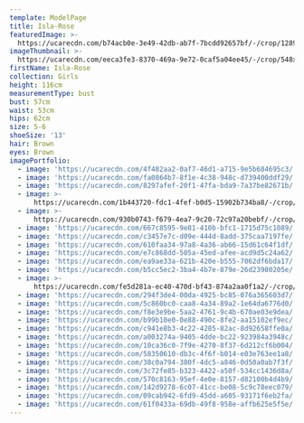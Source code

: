 ```yaml
---
template: ModelPage
title: Isla-Rose
featuredImage: >-
  https://ucarecdn.com/b74acb0e-3e49-42db-ab7f-7bcdd92657bf/-/crop/1289x713/0,18/-/preview/
imageThumbnail: >-
  https://ucarecdn.com/eeca3fe3-8370-469a-9e72-0caf5a04ee45/-/crop/548x678/137,35/-/preview/
firstName: Isla-Rose
collection: Girls
height: 116cm
measurementType: bust
bust: 57cm
waist: 53cm
hips: 62cm
size: 5-6
shoeSize: '13'
hair: Brown
eyes: Brown
imagePortfolio:
  - image: 'https://ucarecdn.com/4f482aa2-0af7-46d1-a715-9e5b684695c3/'
  - image: 'https://ucarecdn.com/fa0864b7-8f1e-4c38-948c-d739400ddf29/'
  - image: 'https://ucarecdn.com/8297afef-20f1-47fa-bda9-7a37be82671b/'
  - image: >-
      https://ucarecdn.com/1b443720-fdc1-4fef-b0d5-15902b734ba8/-/crop/1067x1379/0,221/-/preview/
  - image: >-
      https://ucarecdn.com/930b0743-f679-4ea7-9c20-72c97a20bebf/-/crop/1275x1763/0,284/-/preview/
  - image: 'https://ucarecdn.com/667c8595-9e81-410b-bfc1-1715d75c1089/'
  - image: 'https://ucarecdn.com/c3457e7c-d09e-444d-8add-375caa7197fe/'
  - image: 'https://ucarecdn.com/610faa34-97a8-4a36-ab66-15d61c64f1df/'
  - image: 'https://ucarecdn.com/e7c868dd-505a-45ed-afee-acd9d5c24a62/'
  - image: 'https://ucarecdn.com/ea9ae33a-621b-420e-b555-7062df6bda17/'
  - image: 'https://ucarecdn.com/b5cc5ec2-3ba4-4b7e-879e-26d23980205e/'
  - image: >-
      https://ucarecdn.com/fe5d281a-ec40-470d-bf43-874a2aa0f1a2/-/crop/1647x1988/0,940/-/preview/
  - image: 'https://ucarecdn.com/294f3de4-00da-4925-bc85-076a365603d7/'
  - image: 'https://ucarecdn.com/5c860bc0-caa8-4a34-89a2-1e64da6776d0/'
  - image: 'https://ucarecdn.com/f8e3e9be-5aa2-4761-9c4b-670ae03e9dea/'
  - image: 'https://ucarecdn.com/b99b10e0-0e88-490c-8fe2-aa15102ef9ec/'
  - image: 'https://ucarecdn.com/c941e8b3-4c22-4285-82ac-8d92658ffe0a/'
  - image: 'https://ucarecdn.com/a003274a-9405-4dde-bc22-923984a3948c/'
  - image: 'https://ucarecdn.com/10ca36c0-7f9e-4270-8f37-6d212cf6b004/'
  - image: 'https://ucarecdn.com/58350610-db3c-4f6f-b014-e03e763ee1a8/'
  - image: 'https://ucarecdn.com/38c0a794-380f-4dc5-a846-0d50a0ab7f3f/'
  - image: 'https://ucarecdn.com/3c72fe85-b323-4422-a50f-534cc1436d8a/'
  - image: 'https://ucarecdn.com/570c8163-95ef-4e0e-8157-d82100b4d4b9/'
  - image: 'https://ucarecdn.com/142d9278-6c07-41cc-be08-5c9c78eec079/'
  - image: 'https://ucarecdn.com/09cab942-6fd9-45dd-a605-93171f6eb2fa/'
  - image: 'https://ucarecdn.com/61f0433a-69db-49f8-958e-affb625e5f5e/'
---
```



